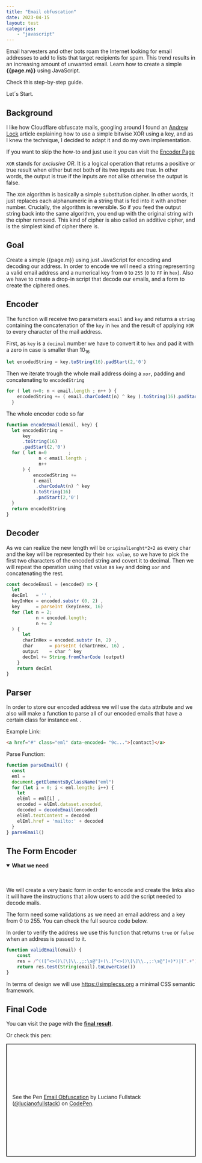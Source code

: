 ```yaml
---
title: "Email obfuscation"
date: 2023-04-15
layout: test
categories: 
    - "javascript"
---
```


Email harvesters and other bots roam the Internet looking for email addresses to add to lists that target recipients for spam. This trend results in an increasing amount of unwanted email. Learn how to create a simple **{{page.m}}** using JavaScript. 

Check this step-by-step guide.

Let´s Start.

## Background

I like how Cloudflare obfuscate mails, googling around I found an [Andrew Lock](https://andrewlock.net/) article explaining how to use a simple bitwise XOR using a key, and as I knew the technique, I decided to adapt it and do my own implementation. 

If you want to skip the how-to and just use it you can visit
the [Encoder Page](https://lucianofullstack.pages.dev/assets/encoder)

`XOR` stands for *exclusive OR*. It is a logical operation that returns a positive or true result when either but not both of its two inputs are true. In other words, the output is true if the inputs are not alike otherwise the output is false.

The `XOR` algorithm is basically a simple substitution cipher. In other words, it just replaces each alphanumeric in a string that is fed into it with another number. Crucially, the algorithm is reversible. So if you feed the output string back into the same algorithm, you end up with the original string with the cipher removed. This kind of cipher is also called an additive cipher, and is the simplest kind of cipher there is.

## Goal

Create a simple {{page.m}} using just JavaScript for encoding and decoding our address. In order to encode we will need a string representing a valid email address and a numerical key from `0` to `255` (`0` to `FF` in `hex`). Also we have to create a drop-in script that decode our emails, and a form to create the ciphered ones.

## Encoder

The function will receive two parameters `email` and `key` and returns a `string` containing the concatenation of the `key` in `hex` and  the result of applying `XOR` to every character of the mail address.

First, as `key` is a `decimal` number we have to convert it to `hex` and pad it with a zero in case is smaller than 10<sub>16</sub>

```js
let encodedString = key.toString(16).padStart(2,'0')
```

Then we iterate trough the whole mail address doing a `xor`, padding and concatenating to `encodedString`


```js
for ( let n=0; n < email.length ; n++ ) {
    encodedString += ( email.charCodeAt(n) ^ key ).toString(16).padStart(2,'0')
  }

```

The whole encoder code so far


```js
function encodeEmail(email, key) {
  let encodedString = 
      key
      .toString(16)
      .padStart(2,'0')
  for ( let n=0        ; 
            n < email.length ; 
            n++ 
      ) {
          encodedString += 
          ( email
           .charCodeAt(n) ^ key 
          ).toString(16)
           .padStart(2,'0')
  }
  return encodedString
}
```

## Decoder

As we can realize the new length will be `originalLenght*2+2` as every char and the key will be represented by their `hex value`, so we have to pick the first two characters of the encoded string and covert it to decimal. Then we will repeat the operation using that value as `key` and doing `xor` and concatenating the rest. 


```js
const decodeEmail = (encoded) => {
  let
  decEml   = '' ,
  keyInHex = encoded.substr (0, 2) ,
  key      = parseInt (keyInHex, 16)
  for (let n = 2;
           n < encoded.length;
           n += 2
  ) {
      let
      charInHex = encoded.substr (n, 2) ,
      char      = parseInt (charInHex, 16) ,
      output    = char ^ key
      decEml += String.fromCharCode (output)
    }
    return decEml
}
```


## Parser

In order to store our encoded address we will use the `data` attribute and we also will make a function to parse all of our encoded emails that have a certain class for instance `eml` .

Example Link:


```html
<a href="#" class="eml" data-encoded= "9c...">[contact]</a>
```


Parse Function:


```js
function parseEmail() {
  const
  eml =
  document.getElementsByClassName("eml")
  for (let i = 0; i < eml.length; i++) {
    let
    elEml = eml[i] ,
    encoded = elEml.dataset.encoded,
    decoded = decodeEmail(encoded)
    elEml.textContent = decoded
    elEml.href = 'mailto:' + decoded
  }
} parseEmail()
```


## The Form Encoder

<details open>
<summary><strong>What we need</strong></summary>
<br><br>
<p>We will create a very basic form in order to encode and create the links also it will have the instructions that allow users to add the script needed to decode mails.</p>
<p>The form need some validations as we need an email address and a key from 0 to 255. You can check the full source code below. </p>
</details>

In order to verify the address we use this function that returns `true` or `false` when an address is passed to it.

```js
function validEmail(email) {
    const 
    res = /^(([^<>()\[\]\\.,;:\s@"]+(\.[^<>()\[\]\\.,;:\s@"]+)*)|(".+"))@((\[[0-9]{1,3}\.[0-9]{1,3}\.[0-9]{1,3}\.[0-9]{1,3}\])|(([a-zA-Z\-0-9]+\.)+[a-zA-Z]{2,}))$/
    return res.test(String(email).toLowerCase())
}
```

In terms of design we will use https://simplecss.org a minimal CSS semantic framework.

## Final Code

You can visit the page with the [**final result**](https://lucianofullstack.pages.dev/assets/encoder).

Or check this pen:

<p class="codepen notranslate" data-height="300" data-default-tab="html,result" data-slug-hash="poxyVQb" data-user="lucianofullstack" style="height: 300px; box-sizing: border-box; display: flex; align-items: center; justify-content: center; border: 2px solid; margin: 1em 0; padding: 1em;">
  <span>See the Pen <a href="https://codepen.io/lucianofullstack/pen/poxyVQb">
  Email Obfuscation</a> by Luciano Fullstack (<a href="https://codepen.io/lucianofullstack">@lucianofullstack</a>)
  on <a href="https://codepen.io">CodePen</a>.</span>
</p><script async src="https://cpwebassets.codepen.io/assets/embed/ei.js"></script>

